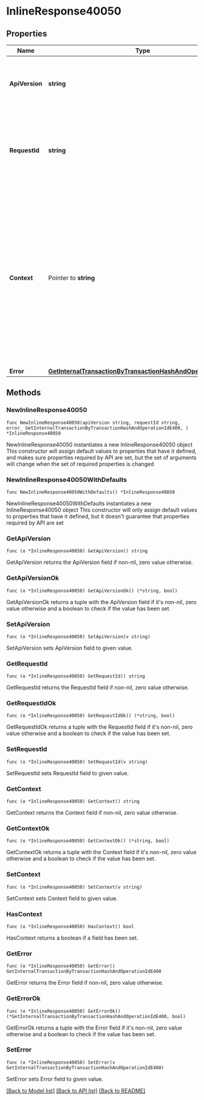 # InlineResponse40050

## Properties

Name | Type | Description | Notes
------------ | ------------- | ------------- | -------------
**ApiVersion** | **string** | Specifies the version of the API that incorporates this endpoint. | 
**RequestId** | **string** | Defines the ID of the request. The &#x60;requestId&#x60; is generated by Crypto APIs and it&#39;s unique for every request. | 
**Context** | Pointer to **string** | In batch situations the user can use the context to correlate responses with requests. This property is present regardless of whether the response was successful or returned as an error. &#x60;context&#x60; is specified by the user. | [optional] 
**Error** | [**GetInternalTransactionByTransactionHashAndOperationIdE400**](GetInternalTransactionByTransactionHashAndOperationIdE400.md) |  | 

## Methods

### NewInlineResponse40050

`func NewInlineResponse40050(apiVersion string, requestId string, error_ GetInternalTransactionByTransactionHashAndOperationIdE400, ) *InlineResponse40050`

NewInlineResponse40050 instantiates a new InlineResponse40050 object
This constructor will assign default values to properties that have it defined,
and makes sure properties required by API are set, but the set of arguments
will change when the set of required properties is changed

### NewInlineResponse40050WithDefaults

`func NewInlineResponse40050WithDefaults() *InlineResponse40050`

NewInlineResponse40050WithDefaults instantiates a new InlineResponse40050 object
This constructor will only assign default values to properties that have it defined,
but it doesn't guarantee that properties required by API are set

### GetApiVersion

`func (o *InlineResponse40050) GetApiVersion() string`

GetApiVersion returns the ApiVersion field if non-nil, zero value otherwise.

### GetApiVersionOk

`func (o *InlineResponse40050) GetApiVersionOk() (*string, bool)`

GetApiVersionOk returns a tuple with the ApiVersion field if it's non-nil, zero value otherwise
and a boolean to check if the value has been set.

### SetApiVersion

`func (o *InlineResponse40050) SetApiVersion(v string)`

SetApiVersion sets ApiVersion field to given value.


### GetRequestId

`func (o *InlineResponse40050) GetRequestId() string`

GetRequestId returns the RequestId field if non-nil, zero value otherwise.

### GetRequestIdOk

`func (o *InlineResponse40050) GetRequestIdOk() (*string, bool)`

GetRequestIdOk returns a tuple with the RequestId field if it's non-nil, zero value otherwise
and a boolean to check if the value has been set.

### SetRequestId

`func (o *InlineResponse40050) SetRequestId(v string)`

SetRequestId sets RequestId field to given value.


### GetContext

`func (o *InlineResponse40050) GetContext() string`

GetContext returns the Context field if non-nil, zero value otherwise.

### GetContextOk

`func (o *InlineResponse40050) GetContextOk() (*string, bool)`

GetContextOk returns a tuple with the Context field if it's non-nil, zero value otherwise
and a boolean to check if the value has been set.

### SetContext

`func (o *InlineResponse40050) SetContext(v string)`

SetContext sets Context field to given value.

### HasContext

`func (o *InlineResponse40050) HasContext() bool`

HasContext returns a boolean if a field has been set.

### GetError

`func (o *InlineResponse40050) GetError() GetInternalTransactionByTransactionHashAndOperationIdE400`

GetError returns the Error field if non-nil, zero value otherwise.

### GetErrorOk

`func (o *InlineResponse40050) GetErrorOk() (*GetInternalTransactionByTransactionHashAndOperationIdE400, bool)`

GetErrorOk returns a tuple with the Error field if it's non-nil, zero value otherwise
and a boolean to check if the value has been set.

### SetError

`func (o *InlineResponse40050) SetError(v GetInternalTransactionByTransactionHashAndOperationIdE400)`

SetError sets Error field to given value.



[[Back to Model list]](../README.md#documentation-for-models) [[Back to API list]](../README.md#documentation-for-api-endpoints) [[Back to README]](../README.md)


